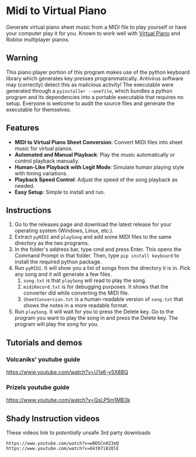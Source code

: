 # Midi to Virtual Piano
Generate virtual piano sheet music from a MIDI file to play yourself or have your computer play it for you. Known to work well with [Virtual Piano](https://virtualpiano.net) and Roblox multiplayer pianos.

## Warning
This piano player portion of this program makes use of the python keyboard library which generates key presses programmatically. Antivirus software may (correctly) detect this as malicious activity! The executable were generated through a `pyinstaller --onefile`, which bundles a python program and its dependencies into a portable executable that requires no setup. Everyone is welcome to audit the source files and generate the executable for themselves. 

## Features

- **MIDI to Virtual Piano Sheet Conversion**: Convert MIDI files into sheet music for virtual pianos.
- **Automated and Manual Playback**: Play the music automatically or control playback manually.
- **Human-Like Playback with Legit Mode**: Simulate human playing style with timing variations.
- **Playback Speed Control**: Adjust the speed of the song playback as needed.
- **Easy Setup**: Simple to install and run.

## Instructions
1. Go to the releases page and download the latest release for your operating system (Windows, Linux, etc.).
2. Extract `pyMIDI` and `playSong` and add some MIDI files to the same directory as the two programs.
3. In the folder's address bar, type cmd and press Enter. This opens the Command Prompt in that folder. Then, type `pip install keyboard` to install the required python package.
4. Run `pyMIDI`. It will show you a list of songs from the directory it is in. Pick any song and it will generate a few files.
   1. `song.txt` is that `playSong` will read to play the song.
   2. `midiRecord.txt` is for debugging purposes. It shows that the converter did while converting the MIDI file.
   3. `SheetConversion.txt` is a human-readable version of `song.txt` that shows the notes in a more readable format.
5. Run `playSong`. It will wait for you to press the Delete key. Go to the program you want to play the song in and press the Delete key. The program will play the song for you.

## Tutorials and demos
### Volcaniks' youtube guide
https://www.youtube.com/watch?v=U1a6-y5X8BQ

### Prizels youtube guide
https://www.youtube.com/watch?v=QsLP5m1MB3k
	
## Shady Instruction videos
These videos link to *potentially* unsafe 3rd party downloads
```
https://www.youtube.com/watch?v=wNDSCnH23eQ
https://www.youtube.com/watch?v=6kt07i82QlE
```
